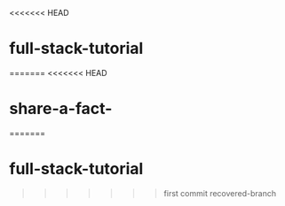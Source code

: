 <<<<<<< HEAD
# full-stack-tutorial
=======
<<<<<<< HEAD
# share-a-fact-
=======
# full-stack-tutorial
>>>>>>> first commit
>>>>>>> recovered-branch
